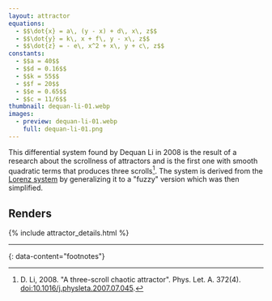 ```yaml
---
layout: attractor
equations:
  - $$\dot{x} = a\, (y - x) + d\, x\, z$$
  - $$\dot{y} = k\, x + f\, y - x\, z$$
  - $$\dot{z} = - e\, x^2 + x\, y + c\, z$$
constants:
  - $$a = 40$$
  - $$d = 0.16$$
  - $$k = 55$$
  - $$f = 20$$
  - $$e = 0.65$$
  - $$c = 11/6$$
thumbnail: dequan-li-01.webp
images:
  - preview: dequan-li-01.webp
    full: dequan-li-01.png
---
```

This differential system found by Dequan Li in 2008 is the result of a research about the scrollness of attractors and is the first one with smooth quadratic terms that produces three scrolls[^original-paper].
The system is derived from the [Lorenz system](../lorenz) by generalizing it to a "fuzzy" version which was then simplified.

## Renders

{% include attractor_details.html %}

---
{: data-content="footnotes"}

[^original-paper]: D. Li, 2008. \"A three-scroll chaotic attractor\". Phys. Let. A. 372(4). [doi:10.1016/j.physleta.2007.07.045](https://doi.org/10.1016/j.physleta.2007.07.045).

